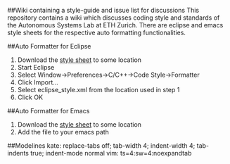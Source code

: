 ##Wiki containing a style-guide and issue list for discussions
This repository contains a wiki which discusses coding style and standards of the
Autonomous Systems Lab at ETH Zurich. There are eclipse and emacs style sheets for
the respective auto formatting functionalities.

##Auto Formatter for Eclipse
1. Download the [style sheet](https://raw.github.com/ethz-asl/programming_styleguide/master/formatter/eclipse_style.xml) to some location
2. Start Eclipse
3. Select Window->Preferences->C/C++->Code Style->Formatter
4. Click Import...
5. Select eclipse_style.xml from the location used in step 1
6. Click OK

##Auto Formatter for Emacs
1. Download the [style sheet](https://raw.github.com/ethz-asl/programming_styleguide/master/formatter/emacs_style.el) to some location
2. Add the file to your emacs path

##Modelines
kate: replace-tabs off; tab-width 4; indent-width 4; tab-indents true; indent-mode normal
vim: ts=4:sw=4:noexpandtab
